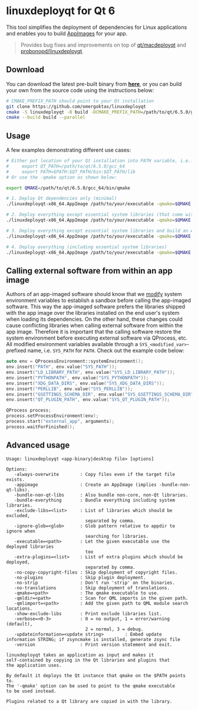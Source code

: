 # linuxdeployqt for Qt 6

This tool simplifies the deployment of dependencies for Linux applications and enables you to build [AppImages](https://appimage.org) for your app.

> Provides bug fixes and improvements on top of [qt/macdeployqt](https://github.com/qt/qtbase/tree/dev/src/tools/macdeployqt) and [probonopd/linuxdeployqt](https://github.com/probonopd/linuxdeployqt).

## Download
You can download the latest pre-built binary from [**here**](https://github.com/omergoktas/linuxdeployqt/releases/download/latest/linuxdeployqt-x86_64.AppImage), or you can build your own from the source code using the instructions below:

```bash
# CMAKE_PREFIX_PATH should point to your Qt installation
git clone https://github.com/omergoktas/linuxdeployqt
cmake -S linuxdeployqt -B build -DCMAKE_PREFIX_PATH=/path/to/qt/6.5.0/gcc_64
cmake --build build --parallel
```

## Usage

A few examples demonstrating different use cases:

```bash
# Either put location of your Qt installation into PATH variable, i.e.:
#     export QT_PATH=/path/to/qt/6.5.0/gcc_64
#     export PATH=$PATH:$QT_PATH/bin:$QT_PATH/lib
# Or use the -qmake option as shown below:

export QMAKE=/path/to/qt/6.5.0/gcc_64/bin/qmake

# 1. Deploy Qt dependencies only (minimal)
./linuxdeployqt-x86_64.AppImage /path/to/your/executable -qmake=$QMAKE

# 2. Deploy everything except essential system libraries (that come with all Linux distributions out of the box).
./linuxdeployqt-x86_64.AppImage /path/to/your/executable -qmake=$QMAKE -bundle-non-qt-libs

# 3. Deploy everything except essential system libraries and build an AppImage.
./linuxdeployqt-x86_64.AppImage /path/to/your/executable -qmake=$QMAKE -appimage

# 4. Deploy everything (including essential system libraries)
./linuxdeployqt-x86_64.AppImage /path/to/your/executable -qmake=$QMAKE -bundle-everything
```
## Calling external software from within an app image

Authors of an app-imaged software should know that we [modify](https://github.com/omergoktas/linuxdeployqt/blob/master/deploy/Template.AppDir/AppRun) system environment variables to establish a sandbox before calling the app-imaged software. This way the app-imaged software prefers the libraries shipped with the app image over the libraries installed on the end user's system when loading its dependencies. On the other hand, these changes could cause conflicting libraries when calling external software from within the app image. Therefore it is important that the calling software restore the system environment before executing external software via QProcess, etc. All modified environment variables available through a `SYS_<modified_var>`-prefixed name, i.e. `SYS_PATH` for `PATH`. Check out the example code below:

```cpp
auto env = QProcessEnvironment::systemEnvironment();
env.insert("PATH", env.value("SYS_PATH"));
env.insert("LD_LIBRARY_PATH", env.value("SYS_LD_LIBRARY_PATH"));
env.insert("PYTHONPATH", env.value("SYS_PYTHONPATH"));
env.insert("XDG_DATA_DIRS", env.value("SYS_XDG_DATA_DIRS"));
env.insert("PERLLIB", env.value("SYS_PERLLIB"));
env.insert("GSETTINGS_SCHEMA_DIR", env.value("SYS_GSETTINGS_SCHEMA_DIR"));
env.insert("QT_PLUGIN_PATH", env.value("SYS_QT_PLUGIN_PATH"));

QProcess process;
process.setProcessEnvironment(env);
process.start("external_app", arguments);
process.waitForFinished();
```

## Advanced usage

```
Usage: linuxdeployqt <app-binary|desktop file> [options]

Options:
   -always-overwrite        : Copy files even if the target file exists.
   -appimage                : Create an AppImage (implies -bundle-non-qt-libs).
   -bundle-non-qt-libs      : Also bundle non-core, non-Qt libraries.
   -bundle-everything       : Bundle everything including system libraries.
   -exclude-libs=<list>     : List of libraries which should be excluded,
                              separated by comma.
   -ignore-glob=<glob>      : Glob pattern relative to appdir to ignore when
                              searching for libraries.
   -executable=<path>       : Let the given executable use the deployed libraries
                              too
   -extra-plugins=<list>    : List of extra plugins which should be deployed,
                              separated by comma.
   -no-copy-copyright-files : Skip deployment of copyright files.
   -no-plugins              : Skip plugin deployment.
   -no-strip                : Don't run 'strip' on the binaries.
   -no-translations         : Skip deployment of translations.
   -qmake=<path>            : The qmake executable to use.
   -qmldir=<path>           : Scan for QML imports in the given path.
   -qmlimport=<path>        : Add the given path to QML module search locations.
   -show-exclude-libs       : Print exclude libraries list.
   -verbose=<0-3>           : 0 = no output, 1 = error/warning (default),
                              2 = normal, 3 = debug.
   -updateinformation=<update string>        : Embed update information STRING; if zsyncmake is installed, generate zsync file
   -version                 : Print version statement and exit.

linuxdeployqt takes an application as input and makes it
self-contained by copying in the Qt libraries and plugins that
the application uses.

By default it deploys the Qt instance that qmake on the $PATH points to.
The '-qmake' option can be used to point to the qmake executable
to be used instead.

Plugins related to a Qt library are copied in with the library.
```
